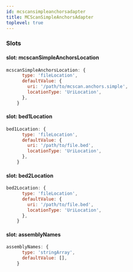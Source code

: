 ```yaml
---
id: mcscansimpleanchorsadapter
title: MCScanSimpleAnchorsAdapter
toplevel: true
---
```


### Slots

#### slot: mcscanSimpleAnchorsLocation

```js
mcscanSimpleAnchorsLocation: {
      type: 'fileLocation',
      defaultValue: {
        uri: '/path/to/mcscan.anchors.simple',
        locationType: 'UriLocation',
      },
    }
```

#### slot: bed1Location

```js
bed1Location: {
      type: 'fileLocation',
      defaultValue: {
        uri: '/path/to/file.bed',
        locationType: 'UriLocation',
      },
    }
```

#### slot: bed2Location

```js
bed2Location: {
      type: 'fileLocation',
      defaultValue: {
        uri: '/path/to/file.bed',
        locationType: 'UriLocation',
      },
    }
```

#### slot: assemblyNames

```js
assemblyNames: {
      type: 'stringArray',
      defaultValue: [],
    }
```

